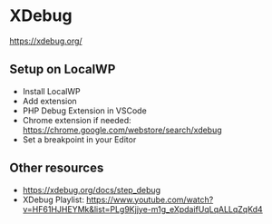 # XDebug
https://xdebug.org/

## Setup on LocalWP
- Install LocalWP
- Add extension
- PHP Debug Extension in VSCode
- Chrome extension if needed: https://chrome.google.com/webstore/search/xdebug
- Set a breakpoint in your Editor

## Other resources
- https://xdebug.org/docs/step_debug
- XDebug Playlist: https://www.youtube.com/watch?v=HF61HJHEYMk&list=PLg9Kjjye-m1g_eXpdaifUqLqALLqZqKd4